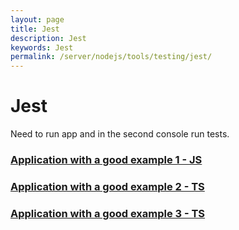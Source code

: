 ```yaml
---
layout: page
title: Jest
description: Jest
keywords: Jest
permalink: /server/nodejs/tools/testing/jest/
---
```


# Jest

Need to run app and in the second console run tests.

### [Application with a good example 1 - JS](https://github.com/wildmakaka/Rolling-Scopes-School-Nodejs-Course-Task-2-Express-Rest-Service)

### [Application with a good example 2 - TS](https://github.com/wildmakaka/Rolling-Scopes-School-Nodejs-Course-Task-4-Typescript-basics)

### [Application with a good example 3 - TS](https://github.com/wildmakaka/NodeJS-CRUD-api)
